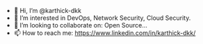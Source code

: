 - 👋 Hi, I’m @karthick-dkk
- 👀 I’m interested in DevOps, Network Security, Cloud Security.
- 💞️ I’m looking to collaborate on: Open Source...
- 📫 How to reach me: https://www.linkedin.com/in/karthick-dkk/

<!---
karthick-dkk/karthick-dkk is a ✨ special ✨ repository because its `README.md` (this file) appears on your GitHub profile.
You can click the Preview link to take a look at your changes.
--->
